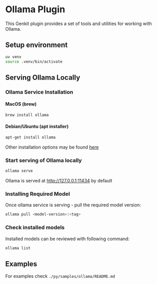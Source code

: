 # Ollama Plugin

This Genkit plugin provides a set of tools and utilities for working with Ollama.

## Setup environment

```bash
uv venv
source .venv/bin/activate
```

## Serving Ollama Locally

### Ollama Service Installation

#### MacOS  (brew)

```bash
brew install ollama
```

#### Debian/Ubuntu (apt installer)

```bash
apt-get install ollama
```

Other installation options may be found [here](https://ollama.com/download)

### Start serving of Ollama locally

```bash
ollama serve
```
Ollama is served at http://127.0.0.1:11434 by default

### Installing Required Model

Once ollama service is serving - pull the required model version:

```bash
ollama pull <model-version>:<tag>
```

### Check installed models

Installed models can be reviewed with following command:

```bash
ollama list
```

## Examples

For examples check `./py/samples/ollama/README.md`

